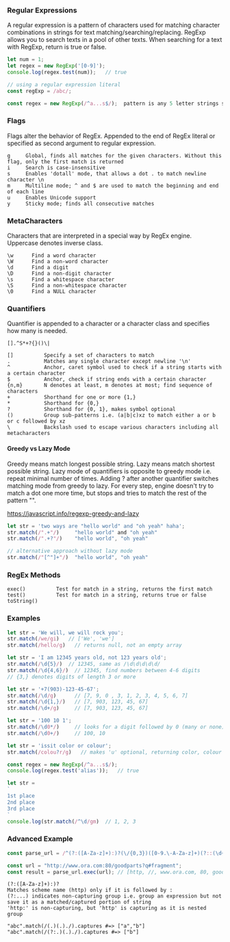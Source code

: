 ### Regular Expressions
A regular expression is a pattern of characters used for matching character combinations in strings for text matching/searching/replacing. RegExp allows you to search texts in a pool of other texts. When searching for a text with RegExp, return is true or false. 

```js
let num = 1;
let regex = new RegExp('[0-9]');
console.log(regex.test(num));   // true

// using a regular expression literal
const regExp = /abc/;

const regex = new RegExp(/^a...s$/);  pattern is any 5 letter strings starting with a and ending with s
```

### Flags
Flags alter the behavior of RegEx. Appended to the end of RegEx literal or specified as second argument to regular expression.

```
g     Global, finds all matches for the given characters. Without this flag, only the first match is returned
i     Search is case-insensitive
s     Enables 'dotall' mode, that allows a dot . to match newline character \n
m     Multiline mode; ^ and $ are used to match the beginning and end of each line
u     Enables Unicode support
y     Sticky mode; finds all consecutive matches
```

### MetaCharacters
Characters that are interpreted in a special way by RegEx engine. Uppercase denotes inverse class. 
```
\w      Find a word character
\W      Find a non-word character
\d      Find a digit
\D      Find a non-digit character
\s      Find a whitespace character
\S      Find a non-whitespace character
\0      Find a NULL character
```

### Quantifiers
Quantifier is appended to a character or a character class and specifies how many is needed.
```
[].^S*+?{}()\|
```
```
[]          Specify a set of characters to match
.           Matches any single character except newline '\n'
^           Anchor, caret symbol used to check if a string starts with a certain character
$           Anchor, check if string ends with a certain character
{n,m}       N denotes at least, m denotes at most; find sequence of characters
+           Shorthand for one or more {1,}
*           Shorthand for {0,}
?           Shorthand for {0, 1}, makes symbol optional 
()          Group sub-patterns i.e. (a|b|c)xz to match either a or b or c followed by xz
\           Backslash used to escape various characters including all metacharacters
```

#### Greedy vs Lazy Mode 
Greedy means match longest possible string. Lazy means match shortest possible string. Lazy mode of quantifiers is opposite to greedy mode i.e. repeat minimal number of times. Adding ? after another quantifier switches matching mode from greedy to lazy. For every step, engine doesn't try to match a dot one more time, but stops and tries to match the rest of the pattern "".

https://javascript.info/regexp-greedy-and-lazy

```js
let str = 'two ways are "hello world" and "oh yeah" haha';
str.match(/".+"/)     "hello world" and "oh yeah"
str.match(/".+?"/)    "hello world", "oh yeah"

// alternative approach without lazy mode 
str.match(/"[^"]+"/)  "hello world", "oh yeah" 
```

### RegEx Methods
```
exec()          Test for match in a string, returns the first match
test()          Test for match in a string, returns true or false
toString()
```


### Examples
```js
let str = 'We will, we will rock you';
str.match(/we/gi)   // ['We', 'we']
str.match(/hello/g)   // returns null, not an empty array

let str = 'I am 12345 years old, not 123 years old';
str.match(/\d{5}/)  // 12345, same as /\d\d\d\d\d/
str.match(/\d{4,6}/)  // 12345, find numbers between 4-6 digits
// {3,} denotes digits of length 3 or more

let str = '+7(903)-123-45-67';
str.match(/\d/g)      // [7, 9, 0 , 3, 1, 2, 3, 4, 5, 6, 7]
str.match(/\d{1,}/)   // [7, 903, 123, 45, 67]
str.match(/\d+/g)     // [7, 903, 123, 45, 67]

let str = '100 10 1';
str.match(/\d0*/)     // looks for a digit followed by 0 (many or none), returns 100, 10, 1
str.match(/\d0+/)     // 100, 10  

let str = 'issit color or colour';
str.match(/colou?r/g)   // makes 'u' optional, returning color, colour

const regex = new RegExp(/^a...s$/);
console.log(regex.test('alias'));   // true

let str = 
`
1st place
2nd place
3rd place
`
console.log(str.match(/^\d/gm)  // 1, 2, 3
```

### Advanced Example
```js
const parse_url = /^(?:([A-Za-z]+):)?(\/{0,3})([0-9.\-A-Za-z]+)(?::(\d+))?(?:\/([^?#]*))?(?:\?([^#]*))?(?:#(.*))?$/

const url = "http://www.ora.com:80/goodparts?q#fragment";
const result = parse_url.exec(url); // [http, //, www.ora.com, 80, goodparts, q, fragment]
```
```
(?:([A-Za-z]+):)?
Matches scheme name (http) only if it is followed by :
(?:...) indicates non-capturing group i.e. group an expression but not save it as a matched/captured portion of string
'http:' is non-capturing, but 'http' is capturing as it is nested group

"abc".match(/(.)(.)./).captures #=> ["a","b"]
"abc".match(/(?:.)(.)./).captures #=> ["b"]
```
